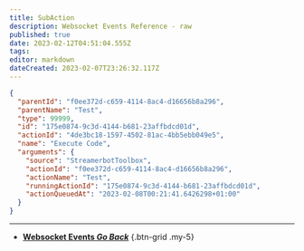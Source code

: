 ```yaml
---
title: SubAction
description: Websocket Events Reference - raw
published: true
date: 2023-02-12T04:51:04.555Z
tags: 
editor: markdown
dateCreated: 2023-02-07T23:26:32.117Z
---
```


```json
{
  "parentId": "f0ee372d-c659-4114-8ac4-d16656b8a296",
  "parentName": "Test",
  "type": 99999,
  "id": "175e0874-9c3d-4144-b681-23affbdcd01d",
  "actionId": "4de3bc18-1597-4502-81ac-4bb5ebb049e5",
  "name": "Execute Code",
  "arguments": {
    "source": "StreamerbotToolbox",
    "actionId": "f0ee372d-c659-4114-8ac4-d16656b8a296",
    "actionName": "Test",
    "runningActionId": "175e0874-9c3d-4144-b681-23affbdcd01d",
    "actionQueuedAt": "2023-02-08T00:21:41.6426298+01:00"
  }
}
```

---

- [<i class="mdi mdi-chevron-left"></i>**Websocket Events *Go Back***](/Servers-Clients/WebSocket-Server/Events)
{.btn-grid .my-5}